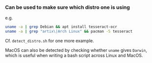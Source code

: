 ### Can be used to make sure which distro one is using
e.g.
```bash
uname -a | grep Debian && apt install tesseract-ocr
uname -a | grep "artix\|Arch Linux" && pacman -S tesseract
```
Cf. `detect_distro.sh` for one more example.

MacOS can also be detected by checking whether `uname` gives `Darwin`, which is useful
when writing a bash script across Linux and MacOS.

